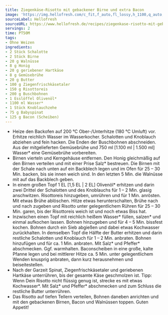 ```yaml
---
title: Ziegenkäse-Risotto mit gebackener Birne und extra Bacon
image: 'https://img.hellofresh.com/c_fit,f_auto,fl_lossy,h_1100,q_auto,w_2600/hellofresh_s3/image/ziegenkase-risotto-mit-gebackener-birne-und-extra-bacon-b8ccab9e.jpg'
sourceLabel: Hellofresh
sourceURL: https://www.hellofresh.de/recipes/ziegenkase-risotto-mit-gebackener-birne-und-extra-bacon-61c8be31e4363e5ac44382a6
servings: 2
time: PT50M
tags:
- Ohne Weizen
ingredients:
- 2 Stück Schalotte
- 2 Stück Birne
- 20 g Walnüsse
- 8 g Honig
- 20 g geriebener Hartkäse
- 8 g Gemüsebrühe
- 20 g Butter
- 100 g Ziegenfrischkäsetaler
- 150 g Risottoreis
- 200 g Buschbohnen
- 1 Esslöffel Olivenöl*
- 1100 ml Wasser*
- 1 Stück Knoblauchzehe
- 75 g Babyspinat
- 125 g Bacon (Scheiben)
---
```


- Heize den Backofen auf 200 °C Ober-/Unterhitze (180 °C Umluft) vor. Erhitze reichlich Wasser im Wasserkocher. Schalotten und Knoblauch abziehen und fein hacken. Die Enden der Buschbohnen abschneiden. Aus der mitgelieferten Gemüsebrühe und 750 ml [1.100 ml | 1.500 ml] Wasser\* eine Gemüsebrühe vorbereiten.
- Birnen vierteln und Kerngehäuse entfernen. Den Honig gleichmäßig auf den Birnen verteilen und mit einer Prise Salz\* bestreuen. Die Birnen mit der Schale nach unten auf ein Backblech legen und im Ofen für 25 – 30 Min. backen, bis sie innen weich sind. In den letzten 5 Min. die Walnüsse mit auf das Backblech geben.
- In einem großen Topf 1 EL [1,5 EL | 2 EL] Olivenöl\* erhitzen und darin zwei Drittel der Schalotten und des Knoblauchs für 1 – 2 Min. glasig anschwitzen. Risottoreis hinzugeben, umrühren und für 1 Min. anrösten. Mit etwas Brühe ablöschen. Hitze etwas herunterschalten, Brühe nach und nach zugeben und Risotto unter gelegentlichem Rühren für 25 – 30 Min. garen, bis der Risottoreis weich ist und noch etwas Biss hat.
- Inzwischen einen Topf mit reichlich heißem Wasser\* füllen, salzen\* und einmal aufkochen lassen. Bohnen hinzugeben und für 4 – 5 Min. bissfest kochen. Bohnen durch ein Sieb abgießen und dabei etwas Kochwasser zurückhalten. In demselben Topf die Hälfte der Butter erhitzen und darin restliche Schalotten und Knoblauch für 1 – 2 Min. anbraten. Bohnen hinzufügen und für ca. 1 Min. anbraten. Mit Salz\* und Pfeffer\* abschmecken. Ggf. warmhalten. Baconscheiben in eine große, kalte Pfanne legen und bei mittlerer Hitze ca. 5 Min. unter gelegentlichem Wenden knusprig anbraten, dann kurz herausnehmen und beiseitestellen.
- Nach der Garzeit Spinat, Ziegenfrischkäsetaler und geriebenen Hartkäse unterrühren, bis der gesamte Käse geschmolzen ist. Tipp: Wenn Dein Risotto nicht flüssig genug ist, strecke es mit etwas Kochwasser\*. Mit Salz\* und Pfeffer\* abschmecken und zum Schluss die restliche Butter unterrühren.
- Das Risotto auf tiefen Tellern verteilen, Bohnen daneben anrichten und mit den gebackenen Birnen, Bacon und Walnüssen toppen. Guten Appetit!
